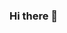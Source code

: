 ### Hi there 👋

<!--
**MrViper111/MrViper111** is a ✨ _special_ ✨ repository because its `README.md` (this file) appears on your GitHub profile.

Here are some ideas to get you started:

- 🔭 I’m currently working on ... Everything
- 🌱 I’m currently learning ... Everything
- 👯 I’m looking to collaborate on ... Everything
- 🤔 I’m looking for help with ... Everything
- 💬 Ask me about ... Anything
- 📫 How to reach me: ... Discord
- 😄 Pronouns: ... I really don't care
- ⚡ Fun fact: ... I am better than you
-->
